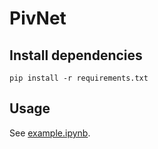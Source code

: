 # PivNet
## Install dependencies
```
pip install -r requirements.txt
```

## Usage
See [example.ipynb](/example.ipynb).
